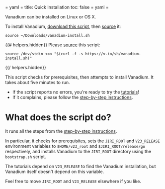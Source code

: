 = yaml =
title: Quick Installation
toc: false
= yaml =

Vanadium can be installed on Linux or OS X.
<!-- TODO(sadovsky): This is confusing for Android/iOS devs. -->

To install Vanadium, <a href="/sh/vanadium-install.sh"
download="vanadium-install.sh">download this script</a>, then [source] it:
<!-- @doInstallManually -->
```
source ~/Downloads/vanadium-install.sh
```

{{# helpers.hidden}}
Please [source] this script:
<!-- @doInstallViaCurl -->
```
source /dev/stdin <<< "$(curl -f -s https://v.io/sh/vanadium-install.sh)"
```
{{/ helpers.hidden}}

This script checks for prerequisites, then attempts to install Vanadium. It
takes about five minutes to run.

* If the script reports no errors, you're ready to try the [tutorials]!
* If it complains, please follow the [step-by-step instructions].

# What does the script do?

It runs all the steps from the [step-by-step instructions].

In particular, it checks for prerequisites, sets the `JIRI_ROOT` and
`V23_RELEASE` environment variables to `$HOME/v23_root` and
`$JIRI_ROOT/release/go` respectively, and installs Vanadium to the `JIRI_ROOT`
directory using the `bootstrap.sh` script.

The tutorials depend on `V23_RELEASE` to find the Vanadium installation, but
Vanadium itself doesn't depend on this variable.

Feel free to move `JIRI_ROOT` and `V23_RELEASE` elsewhere if you like.

[source]: /vanadium-website/build/faq.html#why-source-
[tutorials]: /vanadium-website/build/hello-world.html
[step-by-step instructions]: /installation/step-by-step.html
